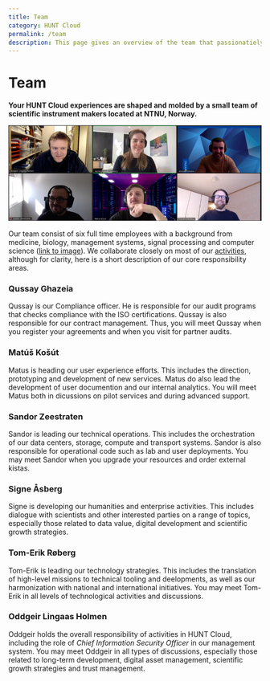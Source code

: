 ```yaml
---
title: Team
category: HUNT Cloud
permalink: /team
description: This page gives an overview of the team that passionatiely develop HUNT Cloud.
---
```


# Team


**Your HUNT Cloud experiences are shaped and molded by a small team of scientific instrument makers located at NTNU, Norway.**


![HUNT Cloud](./images/hunt-cloud-team.png)

Our team consist of six full time employees with a background from medicine, biology, management systems, signal processing and computer science ([link to image](https://assets.hdc.ntnu.no/assets/hunt-cloud-team.png)). We collaborate closely on most of our [activities](/about/activities), although for clarity, here is a short description of our core responsibility areas.

### Qussay Ghazeia

Qussay is our Compliance officer. He is responsible for our audit programs that checks compliance with the ISO certifications. Qussay is also responsible for our contract management. Thus, you will meet Qussay when you register your agreements and when you visit for partner audits. 

### Matúš Košút

Matus is heading our user experience efforts. This includes the direction, prototyping and development of new services. Matus do also lead the development of user documention and our internal analytics. You will meet Matus both in dicussions on pilot services and during advanced support. 
 
### Sandor Zeestraten 

Sandor is leading our technical operations. This includes the orchestration of our data centers, storage, compute and transport systems. Sandor is also responsible for operational code such as lab and user deployments. You may meet Sandor when you upgrade your resources and order external kistas.

### Signe Åsberg

Signe is developing our humanities and enterprise activities. This includes dialogue with scientists and other interested parties on a range of topics, especially those related to data value, digital development and scientific growth strategies.

### Tom-Erik Røberg

Tom-Erik is leading our technology strategies. This includes the translation of high-level missions to technical tooling and deelopments, as well as our harmonization with national and international initiatives. You may meet Tom-Erik in all levels of technological activities and discussions. 

### Oddgeir Lingaas Holmen

Oddgeir holds the overall responsibility of activities in HUNT Cloud, including the role of *Chief Information Security Officer* in our management system. You may meet Oddgeir in all types of discussions, especially those related to long-term development, digital asset management, scientific growth strategies and trust management.
